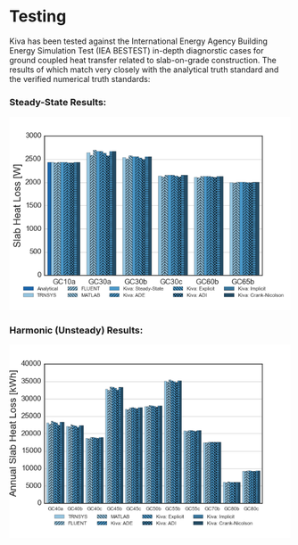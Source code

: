 # Testing

Kiva has been tested against the International Energy Agency Building Energy Simulation Test (IEA BESTEST) in-depth diagnorstic cases for ground coupled heat transfer related to slab-on-grade construction. The results of which match very closely with the analytical truth standard and the verified numerical truth standards:

### Steady-State Results:
![Alt Text](https://raw.githubusercontent.com/nealkruis/kiva_data/develop/BESTEST/figures/bestest_ss.png "IEA BESTEST Steady-State Test Case Results")

### Harmonic (Unsteady) Results:
![Alt Text](https://raw.githubusercontent.com/nealkruis/kiva_data/develop/BESTEST/figures/bestest_harmonic.png "IEA BESTEST Harmonic Test Case Results")
